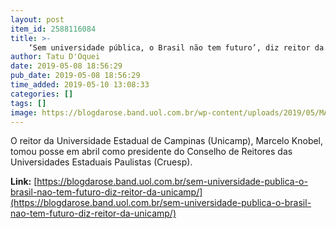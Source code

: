 ```yaml
---
layout: post
item_id: 2588116084
title: >-
    ‘Sem universidade pública, o Brasil não tem futuro’, diz reitor da Unicamp
author: Tatu D'Oquei
date: 2019-05-08 18:56:29
pub_date: 2019-05-08 18:56:29
time_added: 2019-05-10 13:08:33
categories: []
tags: []
image: https://blogdarose.band.uol.com.br/wp-content/uploads/2019/05/MARCELO-KNOBEL.jpg
---
```


O reitor da Universidade Estadual de Campinas (Unicamp), Marcelo Knobel, tomou posse em abril como presidente do Conselho de Reitores das Universidades Estaduais Paulistas (Cruesp).

**Link:** [https://blogdarose.band.uol.com.br/sem-universidade-publica-o-brasil-nao-tem-futuro-diz-reitor-da-unicamp/](https://blogdarose.band.uol.com.br/sem-universidade-publica-o-brasil-nao-tem-futuro-diz-reitor-da-unicamp/)

